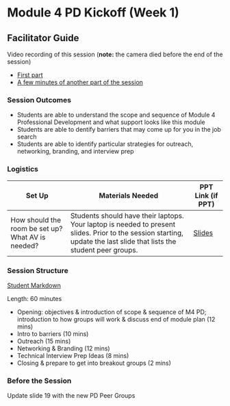 # Module 4 PD Kickoff (Week 1)

## Facilitator Guide

Video recording of this session (**note:** the camera died before the end of the session)
* [First part](https://drive.google.com/file/d/0B6yM_FEMEdwzN3JjU1hEZjMwblE/view)
* [A few minutes of another part of the session](https://drive.google.com/file/d/0B6yM_FEMEdwzdW4tcGliaTYyZ1k/view)

### Session Outcomes

* Students are able to understand the scope and sequence of Module 4 Professional Development and what support looks like this module
* Students are able to dentify barriers that may come up for you in the job search
* Students are able to identify particular strategies for outreach, networking, branding, and interview prep

### Logistics

| Set Up | Materials Needed | PPT Link (if PPT)|
| ------ | ---------------- | ---------------- |
| How should the room be set up? What AV is needed? | Students should have their laptops. Your laptop is needed to present slides. Prior to the session starting, update the last slide that lists the student peer groups. | [Slides](https://docs.google.com/presentation/d/1DNPivOJBUUnWlwD-n-2K9dysidWPyVFaqCvMmy87Irw/edit?usp=sharing) |

### Session Structure

[Student Markdown](https://github.com/turingschool/career-development-curriculum/blob/master/module_four/pd_kickoff.md)

Length: 60 minutes
 
* Opening: objectives & introduction of scope & sequence of M4 PD; introduction to how groups will work & discuss end of module plan (12 mins)
* Intro to barriers (10 mins)
* Outreach (15 mins)
* Networking & Branding (12 mins)
* Technical Interview Prep Ideas (8 mins)
* Closing & prepare to get into breakout groups (2 mins)

### Before the Session
Update slide 19 with the new PD Peer Groups

